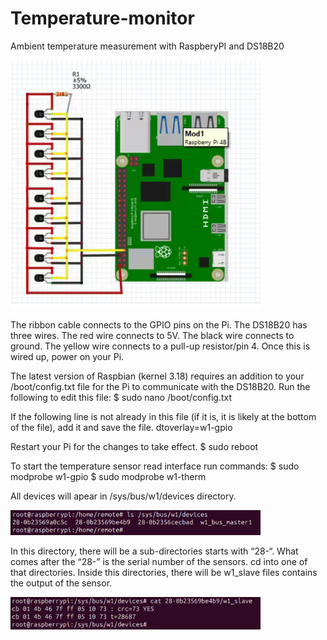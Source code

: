# Temperature-monitor
Ambient temperature measurement with RaspberyPI and DS18B20

<img  src="images/1.png" width=400>

The ribbon cable connects to the GPIO pins on the Pi. The DS18B20 has three wires. The red wire connects to 5V. The black wire connects to ground. The yellow wire connects to a pull-up resistor/pin 4. Once this is wired up, power on your Pi.

The latest version of Raspbian (kernel 3.18) requires an addition to your /boot/config.txt file for the Pi to communicate with the DS18B20. Run the following to edit this file: 
  $ sudo nano /boot/config.txt

If the following line is not already in this file (if it is, it is likely at the bottom of the file), add it and save the file.
  dtoverlay=w1-gpio

Restart your Pi for the changes to take effect.
  $ sudo reboot

To start the temperature sensor read interface run commands:
  $ sudo modprobe w1-gpio
  $ sudo modprobe w1-therm

All devices will apear in /sys/bus/w1/devices directory.

<img  src="images/2.png" width=400>

In this directory, there will be a sub-directories starts with “28-“. What comes after the “28-” is the serial number of the sensors. cd into one of that directories. Inside this directories, there will be w1_slave files contains the output of the sensor.

<img  src="images/3.png" width=400>

